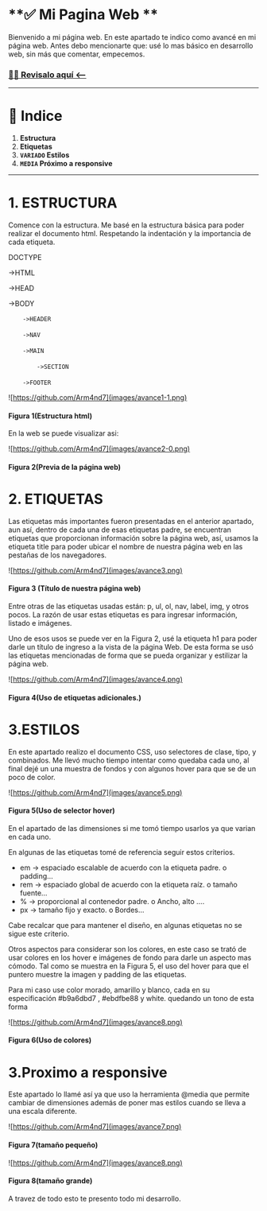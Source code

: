 # **✅ Mi Pagina Web **

Bienvenido a mi página web.
En este apartado te indico como avancé en mi página web.
Antes debo mencionarte que: usé lo mas básico en desarrollo web, sin más que comentar, empecemos.

###  [🧑‍💻 Revisalo aquí  <-- ](https://arm4nd7.github.io/laboratorio-1-web-personal-Arm4nd7/)
---
# 📌 **Indice**
1. **Estructura**
2. **Etiquetas**
3. **`VARIADO` Estilos** 
4. **`MEDIA` Próximo a responsive**
---

# **1. ESTRUCTURA**
Comence con la estructura.
Me basé en la estructura básica para poder realizar el documento html.
Respetando la indentación y la importancia de cada etiqueta.

DOCTYPE

->HTML

->HEAD

->BODY

		->HEADER

		->NAV

		->MAIN

			->SECTION

		->FOOTER
    
![https://github.com/Arm4nd7](images/avance1-1.png)
#### Figura 1(Estructura html)

En la web se puede visualizar asi:

![https://github.com/Arm4nd7](images/avance2-0.png)

#### Figura 2(Previa de la página web)


# **2. ETIQUETAS**
Las etiquetas más importantes fueron presentadas en el anterior apartado, aun así, dentro de cada una de esas etiquetas padre, se encuentran etiquetas que proporcionan información sobre la página web, así, usamos la etiqueta title para poder ubicar el nombre de nuestra página web en las pestañas de los navegadores.

![https://github.com/Arm4nd7](images/avance3.png)
#### Figura 3 (Título de nuestra página web)

Entre otras de las etiquetas usadas están:
p, ul, ol, nav, label, img, y otros pocos.
La razón de usar estas etiquetas es para ingresar información, listado e imágenes.

Uno de esos usos se puede ver en la Figura 2, usé la etiqueta h1 para poder darle un título de ingreso a la vista de la página Web. De esta forma se usó las etiquetas mencionadas de forma que se pueda organizar y estilizar la página web.

![https://github.com/Arm4nd7](images/avance4.png)

#### Figura 4(Uso de etiquetas adicionales.)


# **3.ESTILOS**

En este apartado realizo el documento CSS, uso selectores de clase, tipo, y combinados.
Me llevó mucho tiempo intentar como quedaba cada uno, al final dejé un una muestra de fondos y con algunos hover para que se de un poco de color.

![https://github.com/Arm4nd7](images/avance5.png)
#### Figura 5(Uso de selector hover)

En el apartado de las dimensiones si me tomó tiempo usarlos ya que varian en cada uno.

En algunas de las etiquetas tomé de referencia seguir estos criterios.

-	em -> espaciado escalable de acuerdo con la etiqueta padre.
o	padding…
-	rem -> espaciado global de acuerdo con la etiqueta raíz.
o	tamaño fuente…
-	% -> proporcional al contenedor padre.
o	Ancho, alto ….
-	px -> tamaño fijo y exacto.
o	Bordes…

Cabe recalcar que para mantener el diseño, en algunas etiquetas no se sigue este criterio.

Otros aspectos para considerar son los colores, en este caso se trató de usar colores en los hover e imágenes de fondo para darle un aspecto mas cómodo. Tal como se muestra en la Figura 5, el uso del hover para que el puntero muestre la imagen y padding de las etiquetas.

Para mi caso use color morado, amarillo y blanco, cada en su especificación  #b9a6dbd7 ,  #ebdfbe88 y white.
quedando un tono de esta forma 

![https://github.com/Arm4nd7](images/avance8.png)
#### Figura 6(Uso de colores)

# **3.Proximo a responsive**

Este apartado lo llamé así ya que uso la herramienta @media que permite cambiar de dimensiones además de poner mas estilos cuando se lleva a una escala diferente.

![https://github.com/Arm4nd7](images/avance7.png)
#### Figura 7(tamaño pequeño)

![https://github.com/Arm4nd7](images/avance8.png)
#### Figura 8(tamaño grande)


A travez de todo esto te presento todo mi desarrollo.
